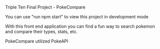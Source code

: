 Triple Ten Final Project - PokeCompare

You can use "run npm start" to view this project in development mode

With this front end application you can find a fun way to search pokemon and compare their types, stats, etc.

PokeCompare utilized PokeAPI
